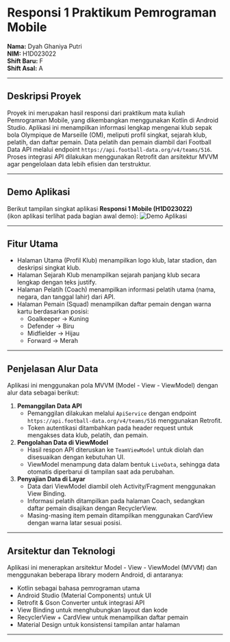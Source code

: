 # **Responsi 1 Praktikum Pemrograman Mobile**

**Nama:** Dyah Ghaniya Putri  
**NIM:** H1D023022  
**Shift Baru:** F  
**Shift Asal:** A  

---

## **Deskripsi Proyek**
Proyek ini merupakan hasil responsi dari praktikum mata kuliah Pemrograman Mobile, yang dikembangkan menggunakan Kotlin di Android Studio. Aplikasi ini menampilkan informasi lengkap mengenai klub sepak bola Olympique de Marseille (OM), meliputi profil singkat, sejarah klub, pelatih, dan daftar pemain. Data pelatih dan pemain diambil dari Football Data API melalui endpoint `https://api.football-data.org/v4/teams/516`. Proses integrasi API dilakukan menggunakan Retrofit dan arsitektur MVVM agar pengelolaan data lebih efisien dan terstruktur.

---

## **Demo Aplikasi**
Berikut tampilan singkat aplikasi **Responsi 1 Mobile (H1D023022)**  
(ikon aplikasi terlihat pada bagian awal demo):
![Demo Aplikasi](https://github.com/odynamic/responsi-1-mobile/blob/main/demo-responsi-1.gif)

---

## **Fitur Utama**
- Halaman Utama (Profil Klub) menampilkan logo klub, latar stadion, dan deskripsi singkat klub.  
- Halaman Sejarah Klub menampilkan sejarah panjang klub secara lengkap dengan teks justify.  
- Halaman Pelatih (Coach) menampilkan informasi pelatih utama (nama, negara, dan tanggal lahir) dari API.  
- Halaman Pemain (Squad) menampilkan daftar pemain dengan warna kartu berdasarkan posisi:
  - Goalkeeper → Kuning  
  - Defender → Biru  
  - Midfielder → Hijau  
  - Forward → Merah  

---

## **Penjelasan Alur Data**
Aplikasi ini menggunakan pola MVVM (Model - View - ViewModel) dengan alur data sebagai berikut:
1. **Pemanggilan Data API**
   - Pemanggilan dilakukan melalui `ApiService` dengan endpoint `https://api.football-data.org/v4/teams/516` menggunakan Retrofit.  
   - Token autentikasi ditambahkan pada header request untuk mengakses data klub, pelatih, dan pemain.
2. **Pengolahan Data di ViewModel**
   - Hasil respon API diteruskan ke `TeamViewModel` untuk diolah dan disesuaikan dengan kebutuhan UI.  
   - ViewModel menampung data dalam bentuk `LiveData`, sehingga data otomatis diperbarui di tampilan saat ada perubahan.
3. **Penyajian Data di Layar**
   - Data dari ViewModel diambil oleh Activity/Fragment menggunakan View Binding.  
   - Informasi pelatih ditampilkan pada halaman Coach, sedangkan daftar pemain disajikan dengan RecyclerView.  
   - Masing-masing item pemain ditampilkan menggunakan CardView dengan warna latar sesuai posisi.  

---

## **Arsitektur dan Teknologi**
Aplikasi ini menerapkan arsitektur Model - View - ViewModel (MVVM) dan menggunakan beberapa library modern Android, di antaranya:
- Kotlin sebagai bahasa pemrograman utama  
- Android Studio (Material Components) untuk UI  
- Retrofit & Gson Converter untuk integrasi API  
- View Binding untuk menghubungkan layout dan kode  
- RecyclerView + CardView untuk menampilkan daftar pemain  
- Material Design untuk konsistensi tampilan antar halaman  

---


